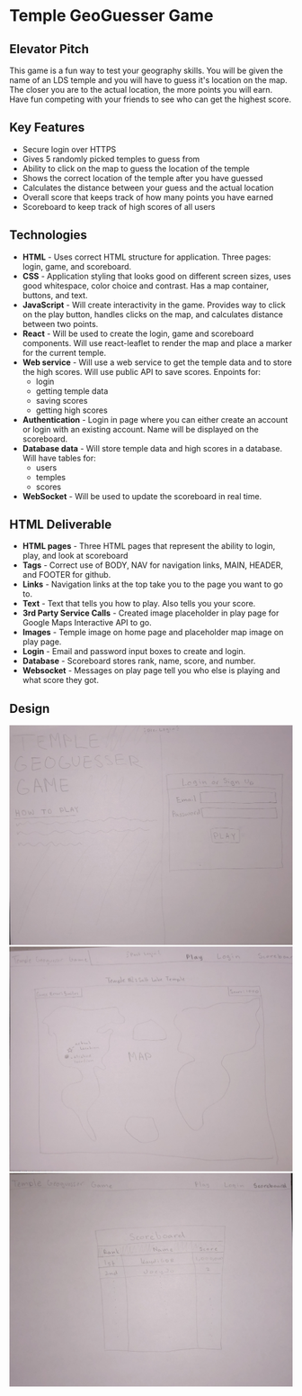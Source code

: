 # Temple GeoGuesser Game 
## Elevator Pitch ##
This game is a fun way to test your geography skills. You will be given the name of an LDS temple and you will have to guess it's location on the map. The closer you are to the actual location, the more points you will earn. Have fun competing with your friends to see who can get the highest score.

## Key Features ##
- Secure login over HTTPS
- Gives 5 randomly picked temples to guess from
- Ability to click on the map to guess the location of the temple
- Shows the correct location of the temple after you have guessed
- Calculates the distance between your guess and the actual location
- Overall score that keeps track of how many points you have earned
- Scoreboard to keep track of high scores of all users

## Technologies ##
- **HTML**	- Uses correct HTML structure for application. Three pages: login, game, and scoreboard.
- **CSS**	- Application styling that looks good on different screen sizes, uses good whitespace, color choice and contrast. Has a map container, buttons, and text.
- **JavaScript** - Will create interactivity in the game. Provides way to click on the play button, handles clicks on the map, and calculates distance between two points.  
- **React** - Will be used to create the login, game and scoreboard components. Will use react-leaflet to render the map and place a marker for the current temple. 
- **Web service** - Will use a web service to get the temple data and to store the high scores. Will use public API to save scores. Enpoints for:
    - login
    - getting temple data
    - saving scores
    - getting high scores
- **Authentication** - Login in page where you can either create an account or login with an existing account. Name will be displayed on the scoreboard.
- **Database data** - Will store temple data and high scores in a database. Will have tables for:
    - users
    - temples
    - scores
- **WebSocket** - Will be used to update the scoreboard in real time.

## HTML Deliverable ##
- **HTML pages** - Three HTML pages that represent the ability to login, play, and look at scoreboard
- **Tags** - Correct use of BODY, NAV for navigation links, MAIN, HEADER, and FOOTER for github.
- **Links** - Navigation links at the top take you to the page you want to go to.
- **Text** - Text that tells you how to play. Also tells you your score.
- **3rd Party Service Calls** - Created image placeholder in play page for Google Maps Interactive API to go.
- **Images** - Temple image on home page and placeholder map image on play page.
- **Login** - Email and password input boxes to create and login.
- **Database** - Scoreboard stores rank, name, score, and number.
- **Websocket** - Messages on play page tell you who else is playing and what score they got. 

## Design ##
![Login page](./pictures/IMG_7717.jpg)
![Post-login page](./pictures/IMG_7718.jpg)
![Scoreboard](./pictures/IMG_7719.jpg)



